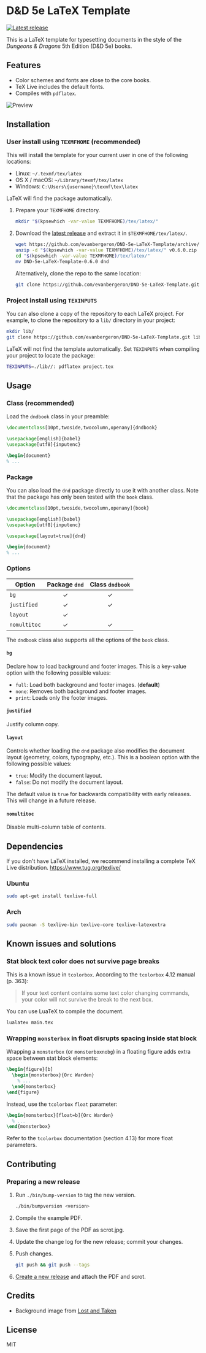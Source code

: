 # D&D 5e LaTeX Template

[![Latest release](https://img.shields.io/github/release/evanbergeron/DND-5e-LaTeX-Template/all.svg)](https://github.com/evanbergeron/DND-5e-LaTeX-Template/releases/latest)

This is a LaTeX template for typesetting documents in the style of the *Dungeons & Dragons* 5th Edition (D&D 5e) books.

## Features

* Color schemes and fonts are close to the core books.
* TeX Live includes the default fonts.
* Compiles with `pdflatex`.

![Preview](scrot.jpg)

## Installation

### User install using `TEXMFHOME` (recommended)

This will install the template for your current user in one of the following locations:

* Linux: `~/.texmf/tex/latex`
* OS X / macOS: `~/Library/texmf/tex/latex`
* Windows: `C:\Users\{username}\texmf\tex\latex`

LaTeX will find the package automatically.

1. Prepare your `TEXMFHOME` directory.

    ```sh
    mkdir "$(kpsewhich -var-value TEXMFHOME)/tex/latex/"
    ```
2. Download the [latest release](https://github.com/evanbergeron/DND-5e-LaTeX-Template/releases/latest) and extract it in `$TEXMFHOME/tex/latex/`.

    ```sh
    wget https://github.com/evanbergeron/DND-5e-LaTeX-Template/archive/v0.6.0.zip
    unzip -d "$(kpsewhich -var-value TEXMFHOME)/tex/latex/" v0.6.0.zip
    cd "$(kpsewhich -var-value TEXMFHOME)/tex/latex/"
    mv DND-5e-LaTeX-Template-0.6.0 dnd
    ```

    Alternatively, clone the repo to the same location:

    ```sh
    git clone https://github.com/evanbergeron/DND-5e-LaTeX-Template.git "$(kpsewhich -var-value TEXMFHOME)/tex/latex/dnd"
    ```

### Project install using `TEXINPUTS`

You can also clone a copy of the repository to each LaTeX project. For example, to clone the repository to a `lib/` directory in your project:

```sh
mkdir lib/
git clone https://github.com/evanbergeron/DND-5e-LaTeX-Template.git lib/dnd
```

LaTeX will not find the template automatically. Set `TEXINPUTS` when compiling your project to locate the package:

```sh
TEXINPUTS=./lib//: pdflatex project.tex
```

## Usage

### Class (recommended)

Load the `dndbook` class in your preamble:

```tex
\documentclass[10pt,twoside,twocolumn,openany]{dndbook}

\usepackage[english]{babel}
\usepackage[utf8]{inputenc}

\begin{document}
% ...
```

### Package

You can also load the `dnd` package directly to use it with another class.
Note that the package has only been tested with the `book` class.

```tex
\documentclass[10pt,twoside,twocolumn,openany]{book}

\usepackage[english]{babel}
\usepackage[utf8]{inputenc}

\usepackage[layout=true]{dnd}

\begin{document}
% ...
```

### Options

| Option         | Package `dnd`   | Class `dndbook`   |
| -------------- | :-------------: | :---------------: |
| `bg`           | ✓               | ✓                 |
| `justified`    | ✓               | ✓                 |
| `layout`       | ✓               |                   |
| `nomultitoc`   | ✓               | ✓                 |


The `dndbook` class also supports all the options of the `book` class.

#### `bg`

Declare how to load background and footer images. This is a key-value option with the following possible values:

* `full`: Load both background and footer images. (**default**)
* `none`: Removes both background and footer images.
* `print`: Loads only the footer images.

#### `justified`

Justify column copy.

#### `layout`

Controls whether loading the `dnd` package also modifies the document layout (geometry, colors, typography, etc.).
This is a boolean option with the following possible values:

* `true`: Modify the document layout.
* `false`: Do not modify the document layout.

The default value is `true` for backwards compatibility with early releases.
This will change in a future release.

#### `nomultitoc`

Disable multi-column table of contents.

## Dependencies

If you don't have LaTeX installed, we recommend installing a complete TeX Live distribution. https://www.tug.org/texlive/

### Ubuntu

```sh
sudo apt-get install texlive-full
```

### Arch

```sh
sudo pacman -S texlive-bin texlive-core texlive-latexextra
```

## Known issues and solutions

### Stat block text color does not survive page breaks

This is a known issue in `tcolorbox`. According to the `tcolorbox` 4.12 manual (p. 363):

> If your text content contains some text color changing commands, your color will not survive the break to the next box.

You can use LuaTeX to compile the document.

```sh
lualatex main.tex
```

### Wrapping `monsterbox` in float disrupts spacing inside stat block

Wrapping a `monsterbox` (or `monsterboxnobg`) in a floating figure adds extra space between stat block elements:

```latex
\begin{figure}[b]
  \begin{monsterbox}{Orc Warden}
    % ...
  \end{monsterbox}
\end{figure}
```

Instead, use the `tcolorbox` `float` parameter:

```latex
\begin{monsterbox}[float=b]{Orc Warden}
  % ...
\end{monsterbox}
```

Refer to the `tcolorbox` documentation (section 4.13) for more float parameters.

## Contributing

### Preparing a new release

1. Run `./bin/bump-version` to tag the new version.

    ```sh
    ./bin/bumpversion <version>
    ```
2. Compile the example PDF.
3. Save the first page of the PDF as scrot.jpg.
4. Update the change log for the new release; commit your changes.
5. Push changes.

    ```sh
    git push && git push --tags
    ```
6. [Create a new release](https://help.github.com/articles/creating-releases/) and attach the PDF and scrot.

## Credits

* Background image from [Lost and Taken](https://lostandtaken.com/)

## License

MIT
